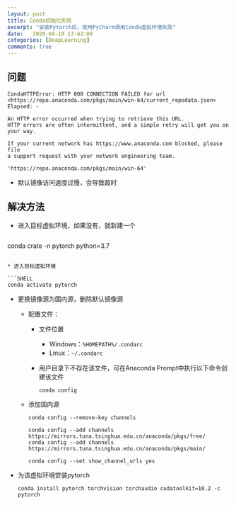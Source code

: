 ```yaml
---
layout: post
title: Conda初始化失败
excerpt: "安装Pytorch后，使用PyCharm调用Conda虚拟环境失败"
date:   2020-04-18 13:42:00
categories: [DeapLearning]
comments: true
---
```


## 问题

```shell
CondaHTTPError: HTTP 000 CONNECTION FAILED for url <https://repo.anaconda.com/pkgs/main/win-64/current_repodata.json>
Elapsed: -

An HTTP error occurred when trying to retrieve this URL.
HTTP errors are often intermittent, and a simple retry will get you on your way.

If your current network has https://www.anaconda.com blocked, please file
a support request with your network engineering team.

'https://repo.anaconda.com/pkgs/main/win-64'
```

* 默认镜像访问速度过慢，会导致超时

## 解决方法

* 进入目标虚拟环境，如果没有，就新建一个

  ```SHELL
conda crate -n pytorch python=3.7
  ```

* 进入目标虚拟环境

  ```SHELL
  conda activate pytorch
  ```

* 更换镜像源为国内源，删除默认镜像源

  * 配置文件：

    * 文件位置

      * Windows：`%HOMEPATH%/.condarc`
      * Linux：`~/.condarc`

    * 用户目录下不存在该文件，可在Anaconda Prompt中执行以下命令创建该文件

      ```shell
      conda config
      ```

  * 添加国内源

    ```shell
    conda config --remove-key channels
    
    conda config --add channels https://mirrors.tuna.tsinghua.edu.cn/anaconda/pkgs/free/
    conda config --add channels https://mirrors.tuna.tsinghua.edu.cn/anaconda/pkgs/main/
    
    conda config --set show_channel_urls yes
    ```
  
* 为该虚拟环境安装pytorch

  ```shell
  conda install pytorch torchvision torchaudio cudatoolkit=10.2 -c pytorch
  ```

  

